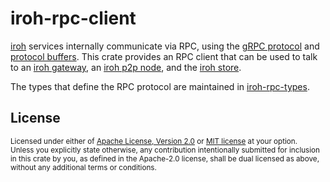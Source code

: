 # iroh-rpc-client

[iroh](https://github.com/n0-computer/iroh) services internally communicate via
RPC, using the [gRPC protocol](https://grpc.io/) and [protocol
buffers](https://developers.google.com/protocol-buffers). This crate provides
an RPC client that can be used to talk to an [iroh
gateway](https://github.com/n0-computer/iroh/tree/main/iroh-gateway), an [iroh
p2p node](https://github.com/n0-computer/iroh/tree/main/iroh-p2p), and the
[iroh store](https://github.com/n0-computer/iroh/tree/main/iroh-store). 

The types that define the RPC protocol are maintained in
[iroh-rpc-types](https://github.com/n0-computer/iroh/tree/main/iroh-rpc-types).

## License

<sup>
Licensed under either of <a href="LICENSE-APACHE">Apache License, Version
2.0</a> or <a href="LICENSE-MIT">MIT license</a> at your option.
</sup>

<br/>

<sub>
Unless you explicitly state otherwise, any contribution intentionally submitted
for inclusion in this crate by you, as defined in the Apache-2.0 license, shall
be dual licensed as above, without any additional terms or conditions.
</sub>


